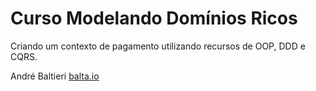 # Curso Modelando Domínios Ricos
Criando um contexto de pagamento utilizando recursos de OOP, DDD e CQRS.

André Baltieri [balta.io](https://balta.io)

